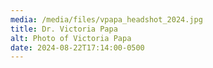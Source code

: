 ```yaml
---
media: /media/files/vpapa_headshot_2024.jpg
title: Dr. Victoria Papa
alt: Photo of Victoria Papa
date: 2024-08-22T17:14:00-0500
---
```

